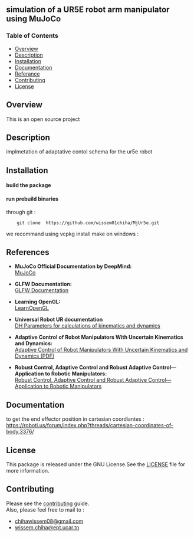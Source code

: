 ## simulation of a UR5E robot arm manipulator using MuJoCo 

 
### Table of Contents
- [Overview](#overview)
- [Description](#description)  
- [Installation](#installation)
- [Documentation](#documentation)
- [Referance](#references)
- [Contributing](#contributing)
- [License](#license)
## Overview
This is an open source project 
## Description
implmetation of adaptative contol schema for the ur5e robot 
## Installation
#### build the package 
#### run prebuild binaries
through git :

        git clone  https://github.com/wissem01chiha/MjUr5e.git
we recommand using vcpkg 
install make on windows : 
## References

- **MuJoCo Official Documentation by DeepMind:**  
  [MuJoCo](https://mujoco.readthedocs.io/en/stable/overview.html)

- **GLFW Documentation:**  
  [GLFW Documentation](https://www.glfw.org/docs/3.3/build_guide.html)

- **Learning OpenGL:**  
  [LearnOpenGL](https://learnopengl.com/)  
- **Universal Robot UR documentation**  
[DH Parameters for calculations of kinematics and dynamics](https://www.universal-robots.com/articles/ur/application-installation/dh-parameters-for-calculations-of-kinematics-and-dynamics/?utm_medium=DSMN8&utm_source=LinkedIn)

- **Adaptive Control of Robot Manipulators With Uncertain Kinematics and Dynamics:**  
  [Adaptive Control of Robot Manipulators With Uncertain Kinematics and Dynamics (PDF)](https://arxiv.org/pdf/1403.5204v2.pdf)

- **Robust Control, Adaptive Control and Robust Adaptive Control—Application to Robotic Manipulators:**  
  [Robust Control, Adaptive Control and Robust Adaptive Control—Application to Robotic Manipulators](https://www.mdpi.com/2411-5134/4/3/49)


## Documentation 
to get the end effector position in cartesian coordiantes : 
https://roboti.us/forum/index.php?threads/cartesian-coordinates-of-body.3376/
## License
This package is released under the GNU License.See the [LICENSE](LICENSE) file for more information.
## Contributing
Please see the [contributing](CONTRIBUTING.md) guide.  
Also, please feel free to mail to :

- chihawissem08@gmail.com  
- wissem.chiha@ept.ucar.tn



<!--img src="tmp/icon.png" alt="A cute cat" width="100" height="50"-->

[def]: https://github.com/github/docs/actions/workflows/main.yml/badge.svg?event=push